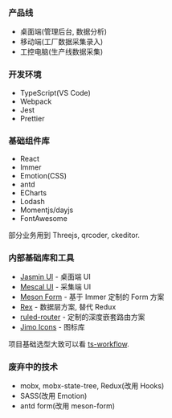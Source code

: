 
### 产品线

* 桌面端(管理后台, 数据分析)
* 移动端(工厂数据采集录入)
* 工控电脑(生产线数据采集)

### 开发环境

* TypeScript(VS Code)
* Webpack
* Jest
* Prettier

### 基础组件库

* React
* Immer
* Emotion(CSS)
* antd
* ECharts
* Lodash
* Momentjs/dayjs
* FontAwesome

部分业务用到 Threejs, qrcoder, ckeditor.

### 内部基础库和工具

* [Jasmin UI](https://github.com/jimengio/jasmin-ui) - 桌面端 UI
* [Mescal UI](https://github.com/jimengio/mescal-ui) - 采集端 UI
* [Meson Form](https://github.com/jimengio/meson-form) - 基于 Immer 定制的 Form 方案
* [Rex](https://github.com/jimengio/rex) - 数据层方案, 替代 Redux
* [ruled-router](https://github.com/jimengio/ruled-router) - 定制的深度嵌套路由方案
* [Jimo Icons](https://github.com/jimengio/jimo-icons/) - 图标库

项目基础选型大致可以看 [ts-workflow](https://github.com/jimengio/ts-workflow).

### 废弃中的技术

* mobx, mobx-state-tree, Redux(改用 Hooks)
* SASS(改用 Emotion)
* antd form(改用 meson-form)
